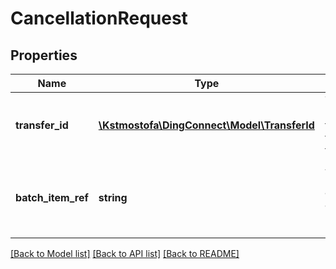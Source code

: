 # CancellationRequest

## Properties
Name | Type | Description | Notes
------------ | ------------- | ------------- | -------------
**transfer_id** | [**\Kstmostofa\DingConnect\Model\TransferId**](TransferId.md) | The unique identifier of the transfer to attempt to cancel | 
**batch_item_ref** | **string** | A unique number for an item in an overall batched request | 

[[Back to Model list]](../README.md#documentation-for-models) [[Back to API list]](../README.md#documentation-for-api-endpoints) [[Back to README]](../README.md)


